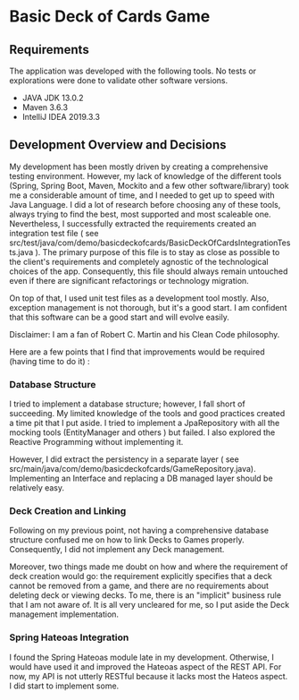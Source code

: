 # Basic Deck of Cards Game

## Requirements 
The application was developed with the following tools. No tests or explorations were done to validate other software versions.
* JAVA JDK 13.0.2
* Maven 3.6.3
* IntelliJ IDEA 2019.3.3

## Development Overview and Decisions 

My development has been mostly driven by creating a comprehensive testing environment. However, my lack of knowledge of the different tools (Spring, Spring Boot, Maven, Mockito and a few other software/library) took me a considerable
amount of time, and I needed to get up to speed with Java Language. I did a lot of research before choosing any of these
tools, always trying to find the best, most supported and most scaleable one. Nevertheless, I successfully extracted the requirements created an integration test file ( see src/test/java/com/demo/basicdeckofcards/BasicDeckOfCardsIntegrationTests.java ).
The primary purpose of this file is to stay as close as possible to the client's requirements and completely agnostic of the technological choices of the app. Consequently, this file should always remain untouched even if there are significant refactorings
or technology migration. 

On top of that, I used unit test files as a development tool mostly. Also, exception management is not thorough, but it's a good start. I am confident that this software can be a good start and will evolve easily.

Disclaimer: I am a fan of Robert C. Martin and his Clean Code philosophy.

Here are a few points that I find that improvements would be required (having time to do it) :

### Database Structure

I tried to implement a database structure; however, I fall short of succeeding. My limited knowledge of the tools and good practices created a time pit that I put aside. I tried to implement a JpaRepository with all the mocking tools 
(EntityManager and others ) but failed. I also explored the Reactive Programming without implementing it.

However, I did extract the persistency in a separate layer ( see src/main/java/com/demo/basicdeckofcards/GameRepository.java).
Implementing an Interface and replacing a DB managed layer should be relatively easy.

### Deck Creation and Linking

Following on my previous point, not having a comprehensive database structure confused me on how to link Decks to Games properly.
Consequently, I did not implement any Deck management. 

Moreover, two things made me doubt on how and where the requirement of deck creation would go: the requirement explicitly specifies that a deck cannot be removed from a game, and there are no requirements about deleting deck or viewing decks. To me, there is an "implicit" business rule that I am not aware of. It is all very uncleared for me, so I put aside the Deck management implementation.

### Spring Hateoas Integration

I found the Spring Hateoas module late in my development. Otherwise, I would have used it and improved the Hateoas aspect of the REST API. For now, my API is not utterly RESTful because it lacks most the Hateos aspect. I did start to implement some.
